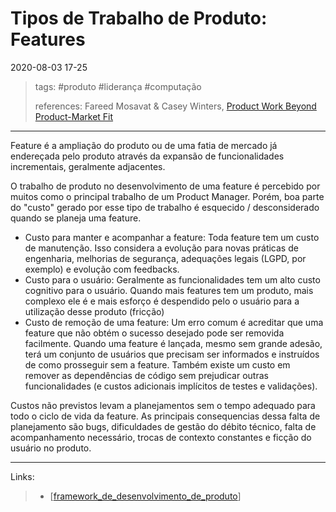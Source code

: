 # Tipos de Trabalho de Produto: Features

2020-08-03 17-25
> tags: #produto #liderança #computação
>
> references:
> Fareed Mosavat & Casey Winters, [Product Work Beyond Product-Market Fit](https://www.reforge.com/blog/product-work-beyond-product-market-fit)

---

Feature é a ampliação do produto ou de uma fatia de mercado já endereçada pelo produto através da expansão de funcionalidades incrementais, geralmente adjacentes.

O trabalho de produto no desenvolvimento de uma feature é percebido por muitos como o principal trabalho de um Product Manager. Porém, boa parte do "custo" gerado por esse tipo de trabalho é esquecido / desconsiderado quando se planeja uma feature.

- Custo para manter e acompanhar a feature: Toda feature tem um custo de manutenção. Isso considera a evolução para novas práticas de engenharia, melhorias de segurança, adequações legais (LGPD, por exemplo) e evolução com feedbacks.
- Custo para o usuário: Geralmente as funcionalidades tem um alto custo cognitivo para o usuário. Quando mais features tem um produto, mais complexo ele é e mais esforço é despendido pelo o usuário para a utilização desse produto (fricção)
- Custo de remoção de uma feature: Um erro comum é acreditar que uma feature que não obtém o sucesso desejado pode ser removida facilmente. Quando uma feature é lançada, mesmo sem grande adesão, terá um conjunto de usuários que precisam ser informados e instruídos de como prosseguir sem a feature. Também existe um custo em remover as dependências de código sem prejudicar outras funcionalidades (e custos adicionais implícitos de testes e validações).

Custos não previstos levam a planejamentos sem o tempo adequado para todo o ciclo de vida da feature. As principais consequencias dessa falta de planejamento são bugs, dificuldades de gestão do débito técnico, falta de acompanhamento necessário, trocas de contexto constantes e ficção do usuário no produto.

---

Links:

> - [[framework_de_desenvolvimento_de_produto]]

[//begin]: # "Autogenerated link references for markdown compatibility"
[framework_de_desenvolvimento_de_produto]: framework_de_desenvolvimento_de_produto "Framework de Desenvolvimento de Produto"
[//end]: # "Autogenerated link references"